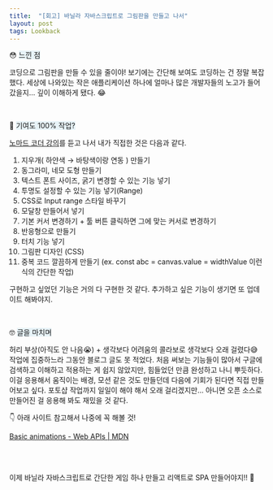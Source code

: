 ```yaml
---
title:  "[회고] 바닐라 자바스크립트로 그림판을 만들고 나서"
layout: post
tags: Lookback
---
```



😳 <span style="background:#e7f3f8;"> 느낀 점 </span>

코딩으로 그림판을 만들 수 있을 줄이야! 보기에는 간단해 보여도 코딩하는 건 정말 복잡했다. 세상에 나와있는 작은 애플리케이션 하나에 얼마나 많은 개발자들의 노고가 들어갔을지… 깊이 이해하게 됐다. 😂

<br>

🧐 <span style="background:#e7f3f8;"> 기여도 100% 작업? </span>









<a href="https://nomadcoders.co/javascript-for-beginners-2/lectures/3732">노마드 코더 강의</a>를 듣고 나서 내가 직접한 것은 다음과 같다. 

1. 지우개( 하얀색 → 바탕색이랑 연동 ) 만들기
2. 동그라미, 네모 도형 만들기
3. 텍스트 폰트 사이즈, 굵기 변경할 수 있는 기능 넣기
4. 투명도 설정할 수 있는 기능 넣기(Range)
5. CSS로 Input range 스타일 바꾸기
6. 모달창 만들어서 넣기
7. 기본 커서 변경하기 + 툴 버튼 클릭하면 그에 맞는 커서로 변경하기
8. 반응형으로 만들기
9. 터치 기능 넣기 
10. 그림판 디자인 (CSS)
11. 중복 코드 깔끔하게 만들기 (ex. const abc = canvas.value = widthValue 이런 식의 간단한 작업)

구현하고 싶었던 기능은 거의 다 구현한 것 같다. 추가하고 싶은 기능이 생기면 또 업데이트 해봐야지.

<br>

🤓 <span style="background:#e7f3f8;"> 글을 마치며 </span>

허리 부상(아직도 안 나음😭) + 생각보다 어려움의 콜라보로 생각보다 오래 걸렸다😅 작업에 집중하느라 그동안 블로그 글도 못 적었다. 
처음 써보는 기능들이 많아서 구글에 검색하고 이해하고 적용하는 게 쉽지 않았지만, 힘들었던 만큼 완성하고 나니 뿌듯하다. 
이걸 응용해서 움직이는 배경, 모션 같은 것도 만들던데 다음에 기회가 된다면 직접 만들어보고 싶다. 
포토샵 작업까지 일일이 해야 해서 오래 걸리겠지만… 아니면 오픈 소스로 만들어진 걸 응용해 봐도 재밌을 것 같다.

👇 아래 사이트 참고해서 나중에 꼭 해볼 것!

[Basic animations - Web APIs | MDN](https://developer.mozilla.org/en-US/docs/Web/API/Canvas_API/Tutorial/Basic_animations)

<br>
<br>

이제 바닐라 자바스크립트로 간단한 게임 하나 만들고 리액트로 SPA 만들어야지!! 💪
<br>

